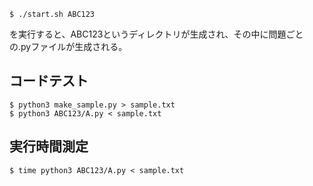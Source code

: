 ```
$ ./start.sh ABC123
```

を実行すると、ABC123というディレクトリが生成され、その中に問題ごとの.pyファイルが生成される。

## コードテスト
```
$ python3 make_sample.py > sample.txt
$ python3 ABC123/A.py < sample.txt
```

## 実行時間測定
```
$ time python3 ABC123/A.py < sample.txt
```
